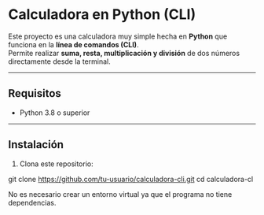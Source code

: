 # Calculadora en Python (CLI)

Este proyecto es una calculadora muy simple hecha en **Python** que funciona en la **línea de comandos (CLI)**.  
Permite realizar **suma, resta, multiplicación y división** de dos números directamente desde la terminal.

---

## Requisitos

- Python 3.8 o superior

---

## Instalación

1. Clona este repositorio:

git clone https://github.com/tu-usuario/calculadora-cli.git
cd calculadora-cl

No es necesario crear un entorno virtual ya que el programa no tiene dependencias.
